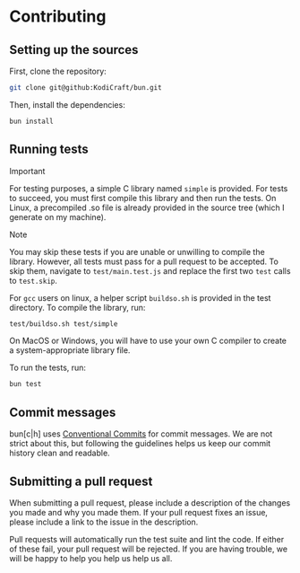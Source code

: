 # Contributing

## Setting up the sources

First, clone the repository:

```sh
git clone git@github:KodiCraft/bun.git
```

Then, install the dependencies:

```sh
bun install
```

## Running tests

> [!IMPORTANT]
> For testing purposes, a simple C library named `simple` is provided. For tests to succeed, you must first compile this library and then run the tests. On Linux, a precompiled .so file is already provided in the source tree (which I generate on my machine).

> [!NOTE]
> You may skip these tests if you are unable or unwilling to compile the library. However, all tests must pass for a pull request to be accepted. To skip them, navigate to `test/main.test.js` and replace the first two `test` calls to `test.skip`.

For `gcc` users on linux, a helper script `buildso.sh` is provided in the test directory. To compile the library, run:

```sh
test/buildso.sh test/simple
```

On MacOS or Windows, you will have to use your own C compiler to create a system-appropriate library file.

To run the tests, run:

```sh
bun test
```

## Commit messages

bun\[c|h\] uses [Conventional Commits](https://www.conventionalcommits.org/en/v1.0.0/) for commit messages. We are not strict about this, but following the guidelines helps us keep our commit history clean and readable.

## Submitting a pull request

When submitting a pull request, please include a description of the changes you made and why you made them. If your pull request fixes an issue, please include a link to the issue in the description.

Pull requests will automatically run the test suite and lint the code. If either of these fail, your pull request will be rejected. If you are having trouble, we will be happy to help you help us help us all.